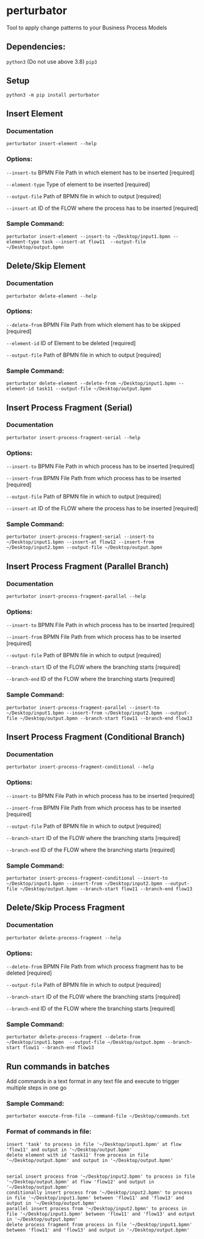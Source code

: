 # perturbator

Tool to apply change patterns to your Business Process Models

## Dependencies:
`python3` (Do not use above 3.8)
`pip3`

## Setup
`python3 -m pip install perturbator`

## Insert Element
### Documentation
`perturbator insert-element --help`

### Options:

  `--insert-to`     BPMN File Path in which element has to be inserted      [required]

  `--element-type`   Type of element to be inserted                         [required]

  `--output-file`   Path of BPMN file in which to output                    [required]

  `--insert-at`     ID of the FLOW where the process has to be inserted     [required]

### Sample Command:
`perturbator insert-element --insert-to ~/Desktop/input1.bpmn --element-type task --insert-at flow11  --output-file ~/Desktop/output.bpmn`


## Delete/Skip Element
### Documentation
`perturbator delete-element --help`

### Options:

  `--delete-from`   BPMN File Path from which element has to be skipped     [required]

  `--element-id`    ID of Element to be deleted                             [required]

  `--output-file`   Path of BPMN file in which to output                    [required]

### Sample Command:
`perturbator delete-element --delete-from ~/Desktop/input1.bpmn --element-id task11 --output-file ~/Desktop/output.bpmn`


## Insert Process Fragment (Serial)
### Documentation
`perturbator insert-process-fragment-serial --help`

### Options:

  `--insert-to`     BPMN File Path in which process has to be inserted      [required]

  `--insert-from`   BPMN File Path from which process has to be inserted    [required]

  `--output-file`   Path of BPMN file in which to output                    [required]

  `--insert-at`     ID of the FLOW where the process has to be inserted     [required]

### Sample Command:
`perturbator insert-process-fragment-serial --insert-to ~/Desktop/input1.bpmn --insert-at flow12 --insert-from ~/Desktop/input2.bpmn --output-file ~/Desktop/output.bpmn `


## Insert Process Fragment (Parallel Branch)
### Documentation
`perturbator insert-process-fragment-parallel --help`

### Options:

  `--insert-to`     BPMN File Path in which process has to be inserted      [required]

  `--insert-from`   BPMN File Path from which process has to be inserted    [required]

  `--output-file`   Path of BPMN file in which to output                    [required]

  `--branch-start`  ID of the FLOW where the branching starts               [required]

  `--branch-end`    ID of the FLOW where the branching starts               [required]

### Sample Command:
`perturbator insert-process-fragment-parallel --insert-to ~/Desktop/input1.bpmn --insert-from ~/Desktop/input2.bpmn --output-file ~/Desktop/output.bpmn --branch-start flow11 --branch-end flow13`


## Insert Process Fragment (Conditional Branch)
### Documentation
`perturbator insert-process-fragment-conditional --help`

### Options:

  `--insert-to`     BPMN File Path in which process has to be inserted      [required]

  `--insert-from`   BPMN File Path from which process has to be inserted    [required]

  `--output-file`   Path of BPMN file in which to output                    [required]

  `--branch-start`  ID of the FLOW where the branching starts               [required]

  `--branch-end`    ID of the FLOW where the branching starts               [required]

### Sample Command:
`perturbator insert-process-fragment-conditional --insert-to ~/Desktop/input1.bpmn --insert-from ~/Desktop/input2.bpmn --output-file ~/Desktop/output.bpmn --branch-start flow11 --branch-end flow13`


## Delete/Skip Process Fragment
### Documentation
`perturbator delete-process-fragment --help`

### Options:

  `--delete-from`   BPMN File Path from which process fragment has to be deleted    [required]

  `--output-file`   Path of BPMN file in which to output                            [required]

  `--branch-start`  ID of the FLOW where the branching starts                       [required]

  `--branch-end`    ID of the FLOW where the branching starts                       [required]

### Sample Command:
`perturbator delete-process-fragment --delete-from ~/Desktop/input1.bpmn  --output-file ~/Desktop/output.bpmn --branch-start flow11 --branch-end flow13`

## Run commands in batches
Add commands in a text format in any text file and execute to trigger multiple steps in one go

### Sample Command:
`perturbator execute-from-file --command-file ~/Desktop/commands.txt`

### Format of commands in file:

```
insert 'task' to process in file '~/Desktop/input1.bpmn' at flow 'flow11' and output in '~/Desktop/output.bpmn'
delete element with id 'task11' from process in file '~/Desktop/output.bpmn' and output in '~/Desktop/output.bpmn'


serial insert process from '~/Desktop/input2.bpmn' to process in file '~/Desktop/output.bpmn' at flow 'flow12' and output in '~/Desktop/output.bpmn'
conditionally insert process from '~/Desktop/input2.bpmn' to process in file '~/Desktop/input1.bpmn' between 'flow11' and 'flow13' and output in '~/Desktop/output.bpmn'
parallel insert process from '~/Desktop/input2.bpmn' to process in file '~/Desktop/input1.bpmn' between 'flow11' and 'flow13' and output in '~/Desktop/output.bpmn'
delete process fragment from process in file '~/Desktop/input1.bpmn' between 'flow11' and 'flow13' and output in '~/Desktop/output.bpmn'
```

